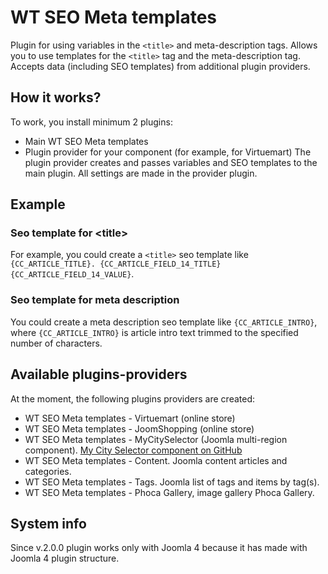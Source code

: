 # WT SEO Meta templates
Plugin for using variables in the `<title>` and meta-description tags. Allows you to use templates for the `<title>` tag and the meta-description tag. Accepts data (including SEO templates) from additional plugin providers.

## How it works?
To work, you install minimum 2 plugins:
- Main WT SEO Meta templates
- Plugin provider for your component (for example, for Virtuemart)
The plugin provider creates and passes variables and SEO templates to the main plugin. All settings are made in the provider plugin.
## Example
### Seo template for &lt;title&gt;
For example, you could create a `<title>` seo template like `{CC_ARTICLE_TITLE}. {CC_ARTICLE_FIELD_14_TITLE} {CC_ARTICLE_FIELD_14_VALUE}`. 
### Seo template for meta description
You could create a meta description seo template like `{CC_ARTICLE_INTRO}`, where `{CC_ARTICLE_INTRO}` is article intro text trimmed to the specified number of characters.
## Available plugins-providers
At the moment, the following plugins providers are created:
- WT SEO Meta templates - Virtuemart (online store)
- WT SEO Meta templates - JoomShopping (online store)
- WT SEO Meta templates - MyCitySelector (Joomla multi-region component). [My City Selector component on GitHub](https://github.com/joomx/mycityselector)
- WT SEO Meta templates - Content. Joomla content articles and categories.
- WT SEO Meta templates - Tags. Joomla list of tags and items by tag(s).
- WT SEO Meta templates - Phoca Gallery, image gallery Phoca Gallery.
## System info
Since v.2.0.0 plugin works only with Joomla 4 because it has made with Joomla 4 plugin structure.
